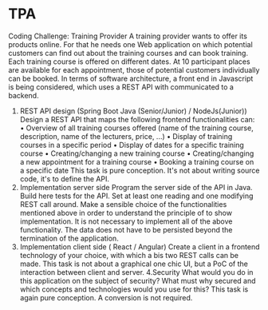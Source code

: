 # TPA
Coding Challenge:
Training Provider 
A training provider wants to offer its products online. For that he needs one
Web application on which potential customers can find out about the training courses and
can book training. Each training course is offered on different dates. At
10 participant places are available for each appointment, those of potential customers individually
can be booked.
In terms of software architecture, a front end in Javascript is being considered, which uses a
REST API with
communicated to a backend.
1. REST API design (Spring Boot Java (Senior/Junior) / NodeJs(Junior))
Design a REST API that maps the following frontend functionalities
can:
• Overview of all training courses offered (name of the training course, description, name
of the lecturers, price, ...)
• Display of training courses in a specific period
• Display of dates for a specific training course
• Creating/changing a new training course
• Creating/changing a new appointment for a training course
• Booking a training course on a specific date
This task is pure conception. It's not about writing source code, it's
to define the API.
2. Implementation server side
Program the server side of the API in Java. Build here
tests for the API. Set at least one reading and one modifying REST call
around. Make a sensible choice of the functionalities mentioned above in order to understand the
principle of to show implementation. It is not necessary to implement all of the above
functionality. The data does not have to be persisted beyond the termination of the application.
3. Implementation client side ( React / Angular)
Create a client in a frontend technology of your choice, with which a bis two REST calls can be
made. This task is not about a graphical one chic UI, but a PoC of the interaction between client
and server.
4.Security
What would you do in this application on the subject of security? What must why
secured and which concepts and technologies would you use for this?
This task is again pure conception. A conversion is not required.

